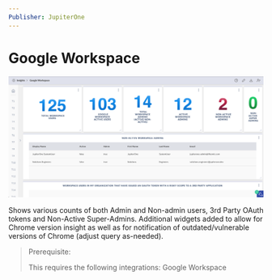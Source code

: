 ```yaml
---
Publisher: JupiterOne
---
```


# Google Workspace

![sample-screenshot](board.png)

Shows various counts of both Admin and Non-admin users, 3rd Party OAuth tokens and Non-Active Super-Admins.
Additional widgets added to allow for Chrome version insight as well as for notification of outdated/vulnerable versions of Chrome (adjust query as-needed).

> Prerequisite:
>
> This requires the following integrations: Google Workspace
